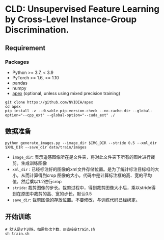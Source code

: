 # CLD: Unsupervised Feature Learning by Cross-Level Instance-Group Discrimination.

## Requirement
 
### Packages
* Python >= 3.7, < 3.9
* PyTorch >= 1.6, <= 1.10
* pandas
* numpy
* [apex](https://github.com/NVIDIA/apex) (optional, unless using mixed precision training)

```shell
git clone https://github.com/NVIDIA/apex
cd apex
pip install -v --disable-pip-version-check --no-cache-dir --global-option="--cpp_ext" --global-option="--cuda_ext" ./
```

## 数据准备

```shell
python generate_images.py --image_dir $IMG_DIR --stride 0.5 --xml_dir $XML_DIR --save_dir data/train/images
```
- `image_dir`: 表示遥感图像所在是文件夹，将对此文件夹下所有的图片进行裁剪，生成训练图像
- `xml_dir` : 已经标注好的图像的xml文件存储位置。是为了统计标注目标框的大小，从而计算得到crop 图像的大小。代码中是计算标注框的高、宽的平均值，然后乘以1.2进行crop
- `stride`: 裁剪图像的步长。裁剪过程中，得到裁剪图像大小后，乘以stride得到在原图中裁剪的高、宽的步长。默认0.5
- `save_dir`: 裁剪图像的存放位置。不要修改，与训练代码已经绑定。

## 开始训练

```shll
# 默认是8卡训练，如需修改卡数，则直接变train.sh
sh train.sh
```

